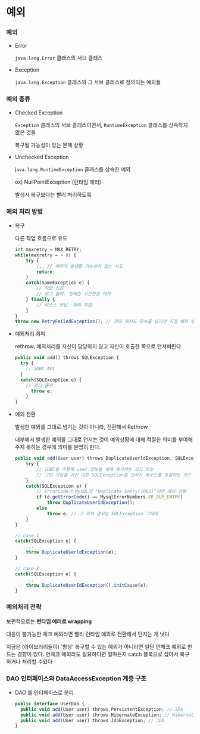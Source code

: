 # 예외

### 예외

- Error

  `java.lang.Error` 클래스의 서브 클래스

- Exception

  `java.lang.Exception` 클래스와 그 서브 클래스로 정의되는 예외들


### 예외 종류

- Checked Exception

  `Exception` 클래스의 서브 클래스이면서, `RuntimeException` 클래스를 상속하지 않은 것들

  복구될 가능성이 있는 문제 상황

- Unchecked Exception

  j`ava.lang.RuntimeException` 클래스를 상속한 예외

  ex) NullPointException (런타임 에러)

  발생시 복구보다는 빨리 처리하도록


### 예외 처리 방법

- 복구

  다른 작업 흐름으로 유도

    ```jsx
    int maxretry = MAX_RETRY; 
    while(maxretry — > 0) {
        try {
            ... // 예외가 발생할 가능성이 있는 시도
            return;
        }
        catch(SomeException e) {
            // 작업 성공
            // 로그 출력. 정해진 시간만큼 대기
        } finally {
            // 리소스 반납. 정리 작업
        } 
    }
    throw new RetryFailedException(); // 최대 재시도 횟수를 넘기면 직접 예외 발생
    ```

- 예외처리 회피

  rethrow, 예외처리를 자신이 담당하지 않고 자신이 호출한 쪽으로 던져버린다

    ```jsx
    public void add() throws SQLException { 
      try {
        // JDBC API
      }
      catch(SQLException e) {
        // 로그 출력
    	  throw e;
    	} 
    }
    ```

- 예외 전환

  발생한 예외를 그대로 넘기는 것이 아니라, 전환해서 Rethrow

  내부에서 발생한 예외를 그대로 던지는 것이 예외상황에 대해 적절한 의미를 부여해주지 못하는 경우에 의미를 분명히 한다.

    ```jsx
    public void add(User user) throws DuplicateUserldException, SQLException { 
        try {
            // ]DBC를 이용해 user 정보를 애에 추가하는 코드 또는
            // 그런 기능을 가진 다른 SQLException을 던지는 메소드를 호출하는 코드 
        }
        catch(SQLException e) {
            // ErrorCode가 MySQL의 "Duplicate Entry(1062)"이면 예외 전환 
            if (e.getErrorCode() == MysqlErrorNumbers.ER_DUP_ENTRY)
                throw DuplicateUserIdException(); 
            else
                throw e; // 그 외의 경우는 SQLException 그대로
        } 
    }
    ```

    ```jsx
    // case 1
    catch(SQLException e) {
        ...
        throw DuplicateUserldException(e);
    }
    
    // case 2
    catch(SQLException e) {
        ...
        throw DuplicateUserIdException().initCause(e);
    }
    ```


### 예외처리 전략

보편적으로는 **런타임 에러로 wrapping**

대응이 불가능한 체크 예외라면 빨리 런타임 예외로 전환해서 던지는 게 낫다

지금은 (라이브러리들이) '항상' 복구할 수 있는 예외가 아니라면 일단 언체크 예외로 만드는 경향이 있다. 언체크 예외라도 필요하다면 얼마든지 catch 블록으로 잡아서 복구하거나 처리할 수있다

### DAO 인터페이스와 DataAccessException 계층 구조

- DAO 를 인터페이스로 분리

    ```jsx
    public interface UserDao {
      public void add(User user) throws PersistentException; // JPA
      public void add(User user) throws HibernateException; // Hibernate
      public void add(User user) throws JdoException; // JDO
    }
    ```